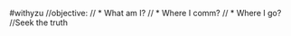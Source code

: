 #withyzu
//objective: 
//            * What am I?
//            * Where I comm?
//            * Where I go?
//Seek the truth
